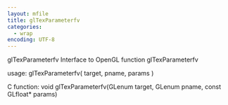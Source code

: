 ```yaml
---
layout: mfile
title: glTexParameterfv
categories:
  - wrap
encoding: UTF-8
---
```


glTexParameterfv  Interface to OpenGL function glTexParameterfv

usage:  glTexParameterfv( target, pname, params )

C function:  void glTexParameterfv(GLenum target, GLenum pname, const GLfloat\* params)
